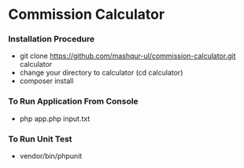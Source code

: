 # Commission Calculator

### Installation Procedure

* git clone https://github.com/mashqur-ul/commission-calculator.git calculator
* change your directory to calculator (cd calculator)
* composer install

### To Run Application From Console

* php app.php input.txt

### To Run Unit Test

* vendor/bin/phpunit
